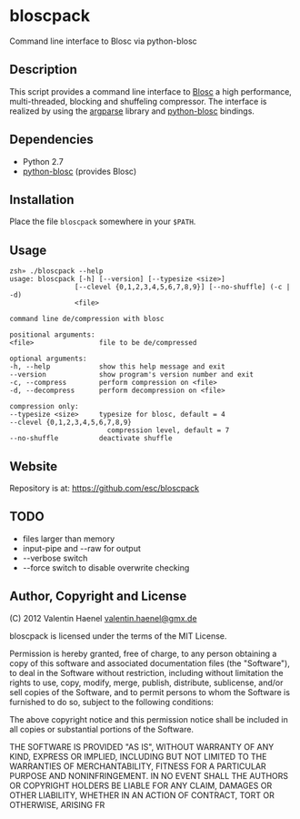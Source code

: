 # bloscpack

Command line interface to Blosc via python-blosc

## Description

This script provides a command line interface to
[Blosc](http://blosc.pytables.org/trac) a high performance, multi-threaded,
blocking and shuffeling compressor. The interface is realized by using the
[argparse](http://docs.python.org/dev/library/argparse.html) library
and [python-blosc](https://github.com/FrancescAlted/python-blosc) bindings.

## Dependencies

* Python 2.7
* [python-blosc](https://github.com/FrancescAlted/python-blosc) (provides Blosc)

## Installation

Place the file ``bloscpack`` somewhere in your ``$PATH``.

## Usage

    zsh» ./bloscpack --help
    usage: bloscpack [-h] [--version] [--typesize <size>]
                    [--clevel {0,1,2,3,4,5,6,7,8,9}] [--no-shuffle] (-c | -d)
                    <file>

    command line de/compression with blosc

    positional arguments:
    <file>                file to be de/compressed

    optional arguments:
    -h, --help            show this help message and exit
    --version             show program's version number and exit
    -c, --compress        perform compression on <file>
    -d, --decompress      perform decompression on <file>

    compression only:
    --typesize <size>     typesize for blosc, default = 4
    --clevel {0,1,2,3,4,5,6,7,8,9}
                            compression level, default = 7
    --no-shuffle          deactivate shuffle

## Website

Repository is at: https://github.com/esc/bloscpack

## TODO

* files larger than memory
* input-pipe and --raw for output
* --verbose switch
* --force switch to disable overwrite checking

## Author, Copyright and License

(C) 2012 Valentin Haenel <valentin.haenel@gmx.de>

bloscpack is licensed under the terms of the MIT License.

Permission is hereby granted, free of charge, to any person obtaining a copy of
this software and associated documentation files (the "Software"), to deal in
the Software without restriction, including without limitation the rights to
use, copy, modify, merge, publish, distribute, sublicense, and/or sell copies
of the Software, and to permit persons to whom the Software is furnished to do
so, subject to the following conditions:

The above copyright notice and this permission notice shall be included in all
copies or substantial portions of the Software.

THE SOFTWARE IS PROVIDED "AS IS", WITHOUT WARRANTY OF ANY KIND, EXPRESS OR
IMPLIED, INCLUDING BUT NOT LIMITED TO THE WARRANTIES OF MERCHANTABILITY,
FITNESS FOR A PARTICULAR PURPOSE AND NONINFRINGEMENT. IN NO EVENT SHALL THE
AUTHORS OR COPYRIGHT HOLDERS BE LIABLE FOR ANY CLAIM, DAMAGES OR OTHER
LIABILITY, WHETHER IN AN ACTION OF CONTRACT, TORT OR OTHERWISE, ARISING FR
